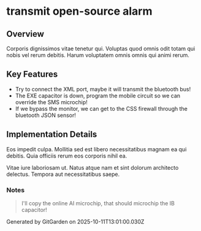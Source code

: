 # transmit open-source alarm

## Overview
Corporis dignissimos vitae tenetur qui. Voluptas quod omnis odit totam qui nobis vel rerum debitis. Harum voluptatem omnis omnis qui animi rerum.

## Key Features
- Try to connect the XML port, maybe it will transmit the bluetooth bus!
- The EXE capacitor is down, program the mobile circuit so we can override the SMS microchip!
- If we bypass the monitor, we can get to the CSS firewall through the bluetooth JSON sensor!

## Implementation Details
Eos impedit culpa. Mollitia sed est libero necessitatibus magnam ea qui debitis. Quia officiis rerum eos corporis nihil ea.
 Vitae iure laboriosam ut. Natus atque nam et sint dolorum architecto delectus. Tempora aut necessitatibus saepe.

### Notes
> I'll copy the online AI microchip, that should microchip the IB capacitor!

Generated by GitGarden on 2025-10-11T13:01:00.030Z